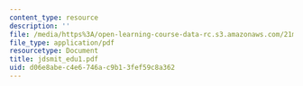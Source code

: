 ```yaml
---
content_type: resource
description: ''
file: /media/https%3A/open-learning-course-data-rc.s3.amazonaws.com/21m-735-technical-design-scenery-mechanisms-and-special-effects-spring-2004/d06e8abec4e6746ac9b13fef59c8a362_jdsmit_edu1.pdf
file_type: application/pdf
resourcetype: Document
title: jdsmit_edu1.pdf
uid: d06e8abe-c4e6-746a-c9b1-3fef59c8a362
---
```

